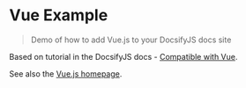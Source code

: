 # Vue Example
> Demo of how to add Vue.js to your DocsifyJS docs site

Based on tutorial in the DocsifyJS docs - [Compatible with Vue](https://docsify.js.org/#/vue).

See also the [Vue.js homepage](https://vuejs.org/).
